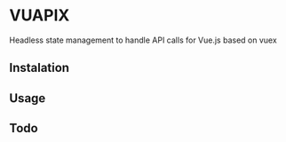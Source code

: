 # VUAPIX
Headless state management to handle API calls for Vue.js based on vuex


## Instalation


## Usage


## Todo
